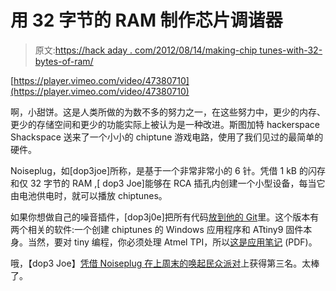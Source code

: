 # 用 32 字节的 RAM 制作芯片调谐器

> 原文:[https://hack aday . com/2012/08/14/making-chip tunes-with-32-bytes-of-ram/](https://hackaday.com/2012/08/14/making-chiptunes-with-32-bytes-of-ram/)

[https://player.vimeo.com/video/47380710](https://player.vimeo.com/video/47380710)

啊，小甜饼。这是人类所做的为数不多的努力之一，在这些努力中，更少的内存、更少的存储空间和更少的功能实际上被认为是一种改进。斯图加特 hackerspace Shackspace 送来了一个小小的 chiptune 游戏电路，使用了我们见过的最简单的硬件。

Noiseplug，如[dop3joe]所称，是基于一个非常非常小的 6 针。凭借 1 kB 的闪存和仅 32 字节的 RAM ,[ dop3 Joe]能够在 RCA 插孔内创建一个小型设备，每当它由电池供电时，就可以播放 chiptunes。

如果你想做自己的噪音插件，[dop3j0e]把所有代码[放到他的 Git](https://github.com/dop3j0e/noiseplug)里。这个版本有两个相关的软件:一个创建 chiptunes 的 Windows 应用程序和 ATtiny9 固件本身。当然，要对 tiny 编程，你必须处理 Atmel TPI，所以[这是应用笔记](http://www.atmel.com/Images/doc8373.pdf) (PDF)。

哦，【dop3 Joe】[凭借 Noiseplug 在上周末的](http://shackspace.de/?p=3352)[唤起民众派对](http://www.evoke.eu/2012/)上获得第三名。太棒了。